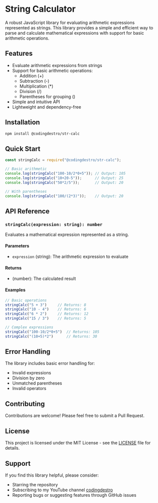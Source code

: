 # String Calculator

A robust JavaScript library for evaluating arithmetic expressions represented as strings. This library provides a simple and efficient way to parse and calculate mathematical expressions with support for basic arithmetic operations.

## Features

- Evaluate arithmetic expressions from strings
- Support for basic arithmetic operations:
  - Addition (+)
  - Subtraction (-)
  - Multiplication (*)
  - Division (/)
  - Parentheses for grouping ()
- Simple and intuitive API
- Lightweight and dependency-free

## Installation

```bash
npm install @codingdestro/str-calc
```

## Quick Start

```javascript
const stringCalc = require("@codingdestro/str-calc");

// Basic arithmetic
console.log(stringCalc("100-10/2*0+5")); // Output: 105
console.log(stringCalc("10+20-5"));      // Output: 25
console.log(stringCalc("50*2/5"));       // Output: 20

// With parentheses
console.log(stringCalc("100/(2*3)"));    // Output: 20
```

## API Reference

### `stringCalc(expression: string): number`

Evaluates a mathematical expression represented as a string.

#### Parameters
- `expression` (string): The arithmetic expression to evaluate

#### Returns
- (number): The calculated result

#### Examples

```javascript
// Basic operations
stringCalc("5 + 3")     // Returns: 8
stringCalc("10 - 4")    // Returns: 6
stringCalc("6 * 2")     // Returns: 12
stringCalc("15 / 3")    // Returns: 5

// Complex expressions
stringCalc("100-10/2*0+5")  // Returns: 105
stringCalc("(10+5)*2")      // Returns: 30
```

## Error Handling

The library includes basic error handling for:
- Invalid expressions
- Division by zero
- Unmatched parentheses
- Invalid operators

## Contributing

Contributions are welcome! Please feel free to submit a Pull Request.

## License

This project is licensed under the MIT License - see the [LICENSE](LICENSE) file for details.

## Support

If you find this library helpful, please consider:
- Starring the repository
- Subscribing to my YouTube channel [codingdestro](https://youtube.com/codingdestro)
- Reporting bugs or suggesting features through GitHub issues
